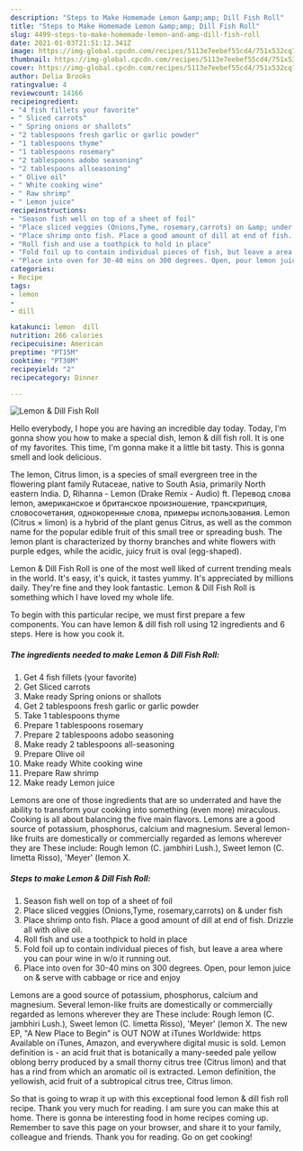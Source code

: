 ```yaml
---
description: "Steps to Make Homemade Lemon &amp;amp; Dill Fish Roll"
title: "Steps to Make Homemade Lemon &amp;amp; Dill Fish Roll"
slug: 4499-steps-to-make-homemade-lemon-and-amp-dill-fish-roll
date: 2021-01-03T21:51:12.341Z
image: https://img-global.cpcdn.com/recipes/5113e7eebef55cd4/751x532cq70/lemon-dill-fish-roll-recipe-main-photo.jpg
thumbnail: https://img-global.cpcdn.com/recipes/5113e7eebef55cd4/751x532cq70/lemon-dill-fish-roll-recipe-main-photo.jpg
cover: https://img-global.cpcdn.com/recipes/5113e7eebef55cd4/751x532cq70/lemon-dill-fish-roll-recipe-main-photo.jpg
author: Delia Brooks
ratingvalue: 4
reviewcount: 14166
recipeingredient:
- "4 fish fillets your favorite"
- " Sliced carrots"
- " Spring onions or shallots"
- "2 tablespoons fresh garlic or garlic powder"
- "1 tablespoons thyme"
- "1 tablespoons rosemary"
- "2 tablespoons adobo seasoning"
- "2 tablespoons allseasoning"
- " Olive oil"
- " White cooking wine"
- " Raw shrimp"
- " Lemon juice"
recipeinstructions:
- "Season fish well on top of a sheet of foil"
- "Place sliced veggies (Onions,Tyme, rosemary,carrots) on &amp; under fish"
- "Place shrimp onto fish. Place a good amount of dill at end of fish. Drizzle all with olive oil."
- "Roll fish and use a toothpick to hold in place"
- "Fold foil up to contain individual pieces of fish, but leave a area where you can pour wine in w/o it running out."
- "Place into oven for 30-40 mins on 300 degrees. Open, pour lemon juice on &amp; serve with cabbage or rice and enjoy"
categories:
- Recipe
tags:
- lemon
- 
- dill

katakunci: lemon  dill 
nutrition: 266 calories
recipecuisine: American
preptime: "PT15M"
cooktime: "PT30M"
recipeyield: "2"
recipecategory: Dinner

---
```



![Lemon &amp; Dill Fish Roll](https://img-global.cpcdn.com/recipes/5113e7eebef55cd4/751x532cq70/lemon-dill-fish-roll-recipe-main-photo.jpg)

Hello everybody, I hope you are having an incredible day today. Today, I'm gonna show you how to make a special dish, lemon &amp; dill fish roll. It is one of my favorites. This time, I'm gonna make it a little bit tasty. This is gonna smell and look delicious.

The lemon, Citrus limon, is a species of small evergreen tree in the flowering plant family Rutaceae, native to South Asia, primarily North eastern India. D, Rihanna - Lemon (Drake Remix - Audio) ft. Перевод слова lemon, американское и британское произношение, транскрипция, словосочетания, однокоренные слова, примеры использования. Lemon (Citrus × limon) is a hybrid of the plant genus Citrus, as well as the common name for the popular edible fruit of this small tree or spreading bush. The lemon plant is characterized by thorny branches and white flowers with purple edges, while the acidic, juicy fruit is oval (egg-shaped).

Lemon &amp; Dill Fish Roll is one of the most well liked of current trending meals in the world. It's easy, it's quick, it tastes yummy. It's appreciated by millions daily. They're fine and they look fantastic. Lemon &amp; Dill Fish Roll is something which I have loved my whole life.


To begin with this particular recipe, we must first prepare a few components. You can have lemon &amp; dill fish roll using 12 ingredients and 6 steps. Here is how you cook it.

<!--inarticleads1-->

##### The ingredients needed to make Lemon &amp; Dill Fish Roll:

1. Get 4 fish fillets (your favorite)
1. Get  Sliced carrots
1. Make ready  Spring onions or shallots
1. Get 2 tablespoons fresh garlic or garlic powder
1. Take 1 tablespoons thyme
1. Prepare 1 tablespoons rosemary
1. Prepare 2 tablespoons adobo seasoning
1. Make ready 2 tablespoons all-seasoning
1. Prepare  Olive oil
1. Make ready  White cooking wine
1. Prepare  Raw shrimp
1. Make ready  Lemon juice


Lemons are one of those ingredients that are so underrated and have the ability to transform your cooking into something (even more) miraculous. Cooking is all about balancing the five main flavors. Lemons are a good source of potassium, phosphorus, calcium and magnesium. Several lemon-like fruits are domestically or commercially regarded as lemons wherever they are These include: Rough lemon (C. jambhiri Lush.), Sweet lemon (C. limetta Risso), &#39;Meyer&#39; (lemon X. 

<!--inarticleads2-->

##### Steps to make Lemon &amp; Dill Fish Roll:

1. Season fish well on top of a sheet of foil
1. Place sliced veggies (Onions,Tyme, rosemary,carrots) on &amp; under fish
1. Place shrimp onto fish. Place a good amount of dill at end of fish. Drizzle all with olive oil.
1. Roll fish and use a toothpick to hold in place
1. Fold foil up to contain individual pieces of fish, but leave a area where you can pour wine in w/o it running out.
1. Place into oven for 30-40 mins on 300 degrees. Open, pour lemon juice on &amp; serve with cabbage or rice and enjoy


Lemons are a good source of potassium, phosphorus, calcium and magnesium. Several lemon-like fruits are domestically or commercially regarded as lemons wherever they are These include: Rough lemon (C. jambhiri Lush.), Sweet lemon (C. limetta Risso), &#39;Meyer&#39; (lemon X. The new EP, &#34;A New Place to Begin&#34; is OUT NOW at iTunes Worldwide: https Available on iTunes, Amazon, and everywhere digital music is sold. Lemon definition is - an acid fruit that is botanically a many-seeded pale yellow oblong berry produced by a small thorny citrus tree (Citrus limon) and that has a rind from which an aromatic oil is extracted. Lemon definition, the yellowish, acid fruit of a subtropical citrus tree, Citrus limon. 

So that is going to wrap it up with this exceptional food lemon &amp; dill fish roll recipe. Thank you very much for reading. I am sure you can make this at home. There is gonna be interesting food in home recipes coming up. Remember to save this page on your browser, and share it to your family, colleague and friends. Thank you for reading. Go on get cooking!
